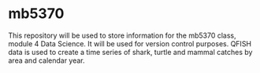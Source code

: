 # mb5370
This repository will be used to store information for the mb5370 class, module 4 Data Science. It will be used for version control purposes.
QFISH data is used to create a time series of shark, turtle and mammal catches by area and calendar year.
